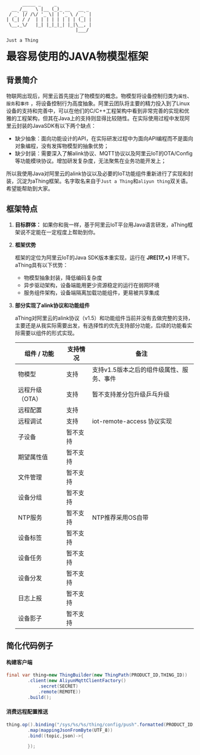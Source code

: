 ```text
      _____ _     _
  __ /__   \ |__ (_)_ __   __ _
 / _` |/ /\/ '_ \| | '_ \ / _` |
| (_| / /  | | | | | | | | (_| |
 \__,_\/   |_| |_|_|_| |_|\__, |
                          |___/

Just a Thing
```

<span style="font-size:2em;font-weight:bolder;">最容易使用的JAVA物模型框架</span>

## 背景简介

物联网出现后，阿里云首先提出了物模型的概念。物模型将设备控制归类为`属性`、`服务`和`事件`
，将设备控制行为高度抽象。阿里云团队将主要的精力投入到了Linux设备的支持和完善中，可以在他们的C/C++工程架构中看到非常完善的实现和优雅的工程架构，但其在Java上的支持则显得比较随性。在实际使用过程中发现阿里云封装的JavaSDK有以下两个缺点：

- 缺少抽象：面向功能设计的API，在实际研发过程中为面向API编程而不是面向对象编程，没有发挥物模型的抽象优势；
- 缺少封装：需要深入了解alink协议、MQTT协议以及阿里云IoT的OTA/Config等功能模块协议。增加研发复杂度，无法聚焦在业务功能开发上；

所以我使用Java对阿里云的alink协议以及必要的IoT功能组件重新进行了实现和封装，沉淀为aThing框架。名字取名来自于`Just a Thing`和`aliyun thing`双关语。希望能帮助到大家。

## 框架特点

1. **目标群体：** 如果你和我一样，基于阿里云IoT平台用Java语言研发，aThing框架说不定能在一定程度上帮助到你。

2. **框架优势**

   框架的定位为阿里云IoT的Java SDK版本重实现，运行在 **JRE[17,+)** 环境下。aThing具有以下优势：

    - 物模型抽象封装，降低编码复杂度
    - 异步驱动架构，设备端能用更少资源稳定的运行在弱网环境
    - 服务组件架构，设备端隔离加载功能组件，更易被共享集成

3. **部分实现了alink协议和功能组件**

   aThing对阿里云的alink协议（v1.5）和功能组件当前并没有去做完整的支持，主要还是从我实际需要出发，有选择性的优先支持部分功能，后续的功能看实际需要以组件的形式实现。

   |组件 / 功能|支持情况|备注|
      |---|---|---|
   |物模型|支持|支持v1.5版本之后的组件级属性、服务、事件|
   |远程升级（OTA）|支持|暂不支持差分包升级乒乓升级|
   |远程配置|支持||
   |远程调试|支持|iot-remote-access 协议实现|
   |子设备|暂不支持||
   |期望属性值|暂不支持||   
   |文件管理|暂不支持||
   |设备分组|暂不支持||
   |NTP服务|暂不支持|NTP推荐采用OS自带|
   |设备标签|暂不支持||
   |设备任务|暂不支持||
   |设备分发|暂不支持||
   |日志上报|暂不支持||
   |设备影子|暂不支持||

## 简化代码例子

#### 构建客户端

```java
final var thing=new ThingBuilder(new ThingPath(PRODUCT_ID,THING_ID))
        .client(new AliyunMqttClientFactory()
            .secret(SECRET)
            .remote(REMOTE))
        .build();
```

#### 消费远程配置推送

```java
thing.op().binding("/sys/%s/%s/thing/config/push".formatted(PRODUCT_ID, THING_ID))
        .map(mappingJsonFromByte(UTF_8))
        .bind((topic,json)->{

        });
```

